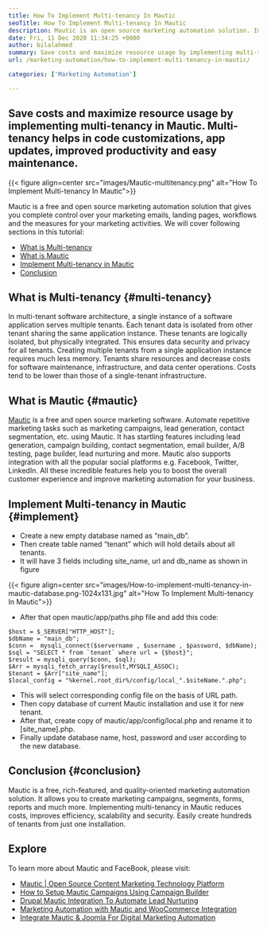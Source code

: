 ```yaml
---
title: How To Implement Multi-tenancy In Mautic
seoTitle: How To Implement Multi-tenancy In Mautic
description: Mautic is an open source marketing automation solution. Implementing multi-tenancy in Mautic reduces costs, improves efficiency and security.
date: Fri, 11 Dec 2020 11:34:25 +0000
author: bilalahmed
summary: Save costs and maximize resource usage by implementing multi-tenancy in Mautic. Multi-tenancy helps in code customizations, app updates, improved productivity and easy maintenance.
url: /marketing-automation/how-to-implement-multi-tenancy-in-mautic/

categories: ['Marketing Automation']

---
```

## Save costs and maximize resource usage by implementing multi-tenancy in Mautic. Multi-tenancy helps in code customizations, app updates, improved productivity and easy maintenance.

{{< figure align=center src="images/Mautic-multitenancy.png" alt="How To Implement Multi-tenancy In Mautic">}}  

Mautic is a free and open source marketing automation solution that gives you complete control over your marketing emails, landing pages, workflows and the measures for your marketing activities. We will cover following sections in this tutorial:

  * [What is Multi-tenancy][1]
  * [What is Mautic][2]
  * [Implement Multi-tenancy in Mautic][3]
  * [Conclusion][4]

## What is Multi-tenancy {#multi-tenancy}

In multi-tenant software architecture, a single instance of a software application serves multiple tenants. Each tenant data is isolated from other tenant sharing the same application instance. These tenants are logically isolated, but physically integrated. This ensures data security and privacy for all tenants. Creating multiple tenants from a single application instance requires much less memory. Tenants share resources and decrease costs for software maintenance, infrastructure, and data center operations. Costs tend to be lower than those of a single-tenant infrastructure.

## What is Mautic {#mautic}

[Mautic][5] is a free and open source marketing software. Automate repetitive marketing tasks such as marketing campaigns, lead generation, contact segmentation, etc. using Mautic. It has startling features including lead generation, campaign building, contact segmentation, email builder, A/B testing, page builder, lead nurturing and more. Mautic also supports integration with all the popular social platforms e.g. Facebook, Twitter, LinkedIn. All these incredible features help you to boost the overall customer experience and improve marketing automation for your business.

## Implement Multi-tenancy in Mautic {#implement}

  * Create a new empty database named as “main_db”.
  * Then create table named “tenant” which will hold details about all tenants.
  * It will have 3 fields including site\_name, url and db\_name as shown in figure

{{< figure align=center src="images/How-to-implement-multi-tenancy-in-mautic-database.png-1024x131.jpg" alt="How To Implement Multi-tenancy In Mautic">}}  

  * After that open mautic/app/paths.php file and add this code:


```
$host = $_SERVER["HTTP_HOST"];
$dbName = "main_db";
$conn =  mysqli_connect($servername , $username , $password, $dbName);
$sql = "SELECT * from `tenant` where url = {$host}";
$result = mysqli_query($conn, $sql);
$Arr = mysqli_fetch_array($result,MYSQLI_ASSOC);
$tenant = $Arr["site_name"];
$local_config = "%kernel.root_dir%/config/local_".$siteName.".php";
```


  * This will select corresponding config file on the basis of URL path.
  * Then copy database of current Mautic installation and use it for new tenant.
  * After that, create copy of mautic/app/config/local.php and rename it to [site_name].php.
  * Finally update database name, host, password and user according to the new database.

## Conclusion {#conclusion}

Mautic is a free, rich-featured, and quality-oriented marketing automation solution. It allows you to create marketing campaigns, segments, forms, reports and much more. Implementing multi-tenancy in Mautic reduces costs, improves efficiency, scalability and security. Easily create hundreds of tenants from just one installation.

## Explore

To learn more about Mautic and FaceBook, please visit:

  * [Mautic | Open Source Content Marketing Technology Platform][5]
  * [How to Setup Mautic Campaigns Using Campaign Builder][6]
  * [Drupal Mautic Integration To Automate Lead Nurturing][7]
  * [Marketing Automation with Mautic and WooCommerce Integration][8]
  * [Integrate Mautic & Joomla For Digital Marketing Automation][9]

 [1]: #multi-tenancy
 [2]: #mautic
 [3]: #implement
 [4]: #conclusion
 [5]: https://products.containerize.com/marketing-automation/mautic
 [6]: https://blog.containerize.com/marketing-automation/how-to-setup-marketing-campaigns-using-mautic-campaign-builder/

 [7]: https://blog.containerize.com/content-management/drupal-tutorial-automate-lead-growth-with-drupal-mautic/
 [8]: https://blog.containerize.com/blogging/marketing-automation-using-mautic-and-wordpress-woocommerce/

 [9]: https://blog.containerize.com/content-management/integrate-mautic-with-joomla-for-marketing-automation/
